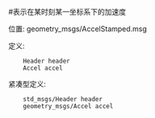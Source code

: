 #表示在某时刻某一坐标系下的加速度

位置: geometry_msgs/AccelStamped.msg

定义:

		Header header
		Accel accel

紧凑型定义:

		std_msgs/Header header
		geometry_msgs/Accel accel
